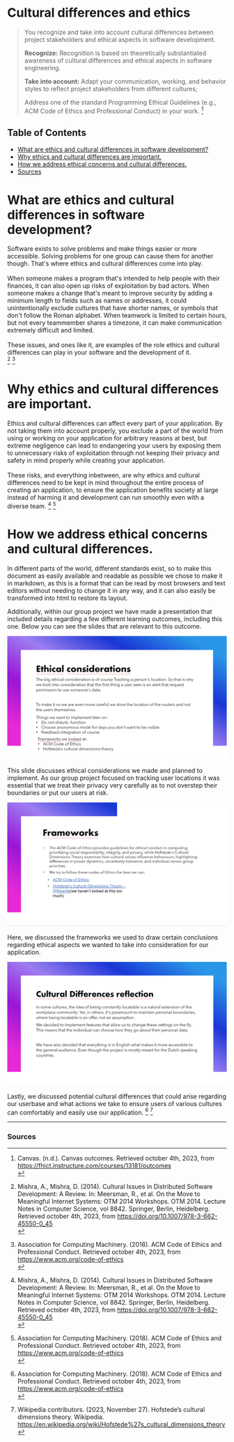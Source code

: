 # Cultural differences and ethics
>You recognize and take into account cultural differences between project stakeholders and ethical aspects in software development.
>
>**Recognize:** Recognition is based on theoretically substantiated awareness of cultural differences and ethical aspects in software engineering. 
>
>**Take into account:** Adapt your communication, working, and behavior styles to reflect project stakeholders from different cultures;
>
>Address one of the standard Programming Ethical Guidelines (e.g., ACM Code of Ethics and Professional Conduct) in your work.
>[^1]

## **Table of Contents**
- [What are ethics and cultural differences in software development?](#what-are-ethics-and-cultural-differences-in-software-development)
- [Why ethics and cultural differences are important.](#why-ethics-and-cultural-differences-are-important)
- [How we address ethical concerns and cultural differences.](#how-we-address-ethical-concerns-and-cultural-differences)
- [Sources](#sources)

# **What are ethics and cultural differences in software development?**
Software exists to solve problems and make things easier or more accessible. Solving problems for one group can cause them for another though. That's where ethics and cultural differences come into play. </br></br>
When someone makes a program that's intended to help people with their finances, it can also open up risks of exploitation by bad actors. When someone makes a change that's meant to improve security by adding a minimum length to fields such as names or addresses, it could unintentionally exclude cultures that have shorter names, or symbols that don't follow the Roman alphabet. When teamwork is limited to certain hours, but not every teammember shares a timezone, it can make communication extremely difficult and limited.</br></br>
These issues, and ones like it, are examples of the role ethics and cultural differences can play in your software and the development of it.<br>
[^2]
[^3]

# **Why ethics and cultural differences are important.**
Ethics and cultural differences can affect every part of your application. By not taking them into account properly, you exclude a part of the world from using or working on your application for arbitrary reasons at best, but extreme negligence can lead to endangering your users by exposing them to unnecessary risks of exploitation through not keeping their privacy and safety in mind properly while creating your application. </br></br>
These risks, and everything inbetween, are why ethics and cultural differences need to be kept in mind throughout the entire process of creating an application, to ensure the application benefits society at large instead of harming it and development can run smoothly even with a diverse team.
[^2]
[^3]

# **How we address ethical concerns and cultural differences.**
In different parts of the world, different standards exist, so to make this document as easily available and readable as possible we chose to make it in markdown, as this is a format that can be read by most browsers and text editors without needing to change it in any way, and it can also easily be transformed into html to restore its layout.

Additionally, within our group project we have made a presentation that included details regarding a few different learning outcomes, including this one. Below you can see the slides that are relevant to this outcome.

![Ethics](../Images/LO5/Ethics.png)

This slide discusses ethical considerations we made and planned to implement. As our group project focused on tracking user locations it was essential that we treat their privacy very carefully as to not overstep their boundaries or put our users at risk.

![Framework](../Images/LO5/Ethics_Frameworks.png)

Here, we discussed the frameworks we used to draw certain conclusions regarding ethical aspects we wanted to take into consideration for our application.

![Cultural Differences](../Images/LO5/Cultural.png)

Lastly, we discussed potential cultural differences that could arise regarding our userbase and what actions we take to ensure users of various cultures can comfortably and easily use our application.
[^3]
[^4]

---
### **Sources**
[^1]: Canvas. (n.d.). Canvas outcomes. Retrieved october 4th, 2023, from https://fhict.instructure.com/courses/13181/outcomes <br>
[^2]: Mishra, A., Mishra, D. (2014). Cultural Issues in Distributed Software Development: A Review. In: Meersman, R., et al. On the Move to Meaningful Internet Systems: OTM 2014 Workshops. OTM 2014. Lecture Notes in Computer Science, vol 8842. Springer, Berlin, Heidelberg. Retrieved october 4th, 2023, from https://doi.org/10.1007/978-3-662-45550-0_45<br>
[^3]: Association for Computing Machinery. (2018). ACM Code of Ethics and Professional Conduct. Retrieved october 4th, 2023, from https://www.acm.org/code-of-ethics<br>
[^4]: Wikipedia contributors. (2023, November 27). Hofstede’s cultural dimensions theory. Wikipedia. https://en.wikipedia.org/wiki/Hofstede%27s_cultural_dimensions_theory<br>